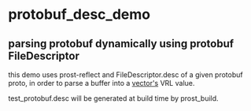# protobuf_desc_demo

## parsing protobuf dynamically using protobuf FileDescriptor

this demo uses prost-reflect and FileDescriptor.desc of a given protobuf proto, 
in order to parse a buffer into a [vector's](https://github.com/vectordotdev/vector) VRL value.

test_protobuf.desc will be generated at build time by prost_build.